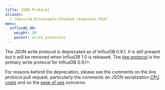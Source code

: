 ```yaml
---
title: JSON Protocol
aliases:
  - /docs/v0.9/concepts/chunked_responses.html
menu:
  influxdb_09:
    weight: 20
    parent: write_protocols
---
```


The JSON write protocol is deprecated as of InfluxDB 0.9.1. It is still present but it will be removed when InfluxDB 1.0 is released. The [line protocol](https://influxdb.com/docs/v0.9/write_protocols/line.html) is the primary write protocol for InfluxDB 0.9.1+.

For reasons behind the deprecation, please see the comments on the line protocol pull request, particularly the comments on JSON serialization [CPU costs](https://github.com/influxdb/influxdb/pull/2696#issuecomment-106968181) and on the [ease of use](https://github.com/influxdb/influxdb/pull/2696#issuecomment-107043910) concerns.
